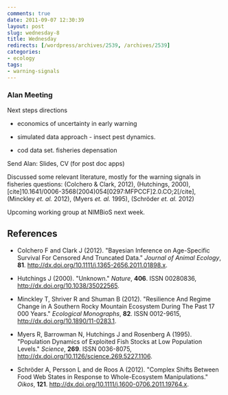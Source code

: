 ```yaml
---
comments: true
date: 2011-09-07 12:30:39
layout: post
slug: wednesday-8
title: Wednesday
redirects: [/wordpress/archives/2539, /archives/2539]
categories:
- ecology
tags:
- warning-signals
---
```


### Alan Meeting


Next steps directions



	
  * economics of uncertainty in early warning

	
  * simulated data approach - insect pest dynamics.

	
  * cod data set. fisheries depensation


Send Alan: Slides, CV (for post doc apps)

Discussed some relevant literature, mostly for the warning signals in fisheries questions:
(Colchero & Clark, 2012), (Hutchings, 2000), [cite]10.1641/0006-3568(2004)054[0297:MFPCCF]2.0.CO;2[/cite], (Minckley _et. al._ 2012), (Myers _et. al._ 1995), (Schröder _et. al._ 2012)

Upcoming working group at NIMBioS next week.



## References


- Colchero F and Clark J (2012).
"Bayesian Inference on Age-Specific Survival For Censored And Truncated Data."
*Journal of Animal Ecology*, **81**.
<a href="http://dx.doi.org/10.1111/j.1365-2656.2011.01898.x">http://dx.doi.org/10.1111/j.1365-2656.2011.01898.x</a>.

- Hutchings J (2000).
"Unknown."
*Nature*, **406**.
ISSN 00280836, <a href="http://dx.doi.org/10.1038/35022565">http://dx.doi.org/10.1038/35022565</a>.

- Minckley T, Shriver R and Shuman B (2012).
"Resilience And Regime Change in A Southern Rocky Mountain Ecosystem During The Past 17 000 Years."
*Ecological Monographs*, **82**.
ISSN 0012-9615, <a href="http://dx.doi.org/10.1890/11-0283.1">http://dx.doi.org/10.1890/11-0283.1</a>.

- Myers R, Barrowman N, Hutchings J and Rosenberg A (1995).
"Population Dynamics of Exploited Fish Stocks at Low Population Levels."
*Science*, **269**.
ISSN 0036-8075, <a href="http://dx.doi.org/10.1126/science.269.5227.1106">http://dx.doi.org/10.1126/science.269.5227.1106</a>.

- Schröder A, Persson L and de Roos A (2012).
"Complex Shifts Between Food Web States in Response to Whole-Ecosystem Manipulations."
*Oikos*, **121**.
<a href="http://dx.doi.org/10.1111/j.1600-0706.2011.19764.x">http://dx.doi.org/10.1111/j.1600-0706.2011.19764.x</a>.
